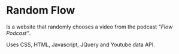 # Random Flow

Is a website that randomly chooses a video from the podcast *"Flow Podcast"*.

Uses CSS, HTML, Javascript, JQuery and Youtube data API.
